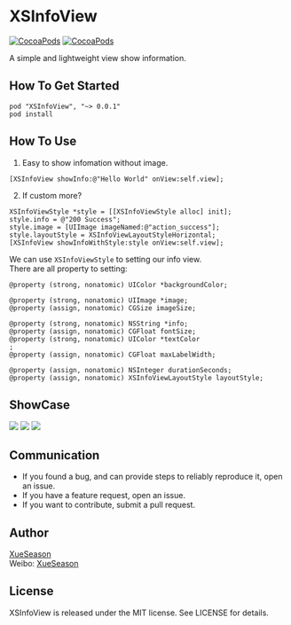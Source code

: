 # XSInfoView

[![CocoaPods](https://img.shields.io/cocoapods/v/XSInfoView.svg)]()
[![CocoaPods](https://img.shields.io/cocoapods/l/XSInfoView.svg)]()

A simple and lightweight view show information.

## How To Get Started

```
pod "XSInfoView", "~> 0.0.1"
pod install
```

## How To Use

1. Easy to show infomation without image.

```
[XSInfoView showInfo:@"Hello World" onView:self.view];
```

2. If custom more?

```
XSInfoViewStyle *style = [[XSInfoViewStyle alloc] init];
style.info = @"200 Success";
style.image = [UIImage imageNamed:@"action_success"];
style.layoutStyle = XSInfoViewLayoutStyleHorizontal;
[XSInfoView showInfoWithStyle:style onView:self.view];
```

We can use `XSInfoViewStyle` to setting our info view.  
There are all property to setting:

```
@property (strong, nonatomic) UIColor *backgroundColor;

@property (strong, nonatomic) UIImage *image;
@property (assign, nonatomic) CGSize imageSize;

@property (strong, nonatomic) NSString *info;
@property (assign, nonatomic) CGFloat fontSize;
@property (strong, nonatomic) UIColor *textColor
;
@property (assign, nonatomic) CGFloat maxLabelWidth;

@property (assign, nonatomic) NSInteger durationSeconds;
@property (assign, nonatomic) XSInfoViewLayoutStyle layoutStyle;
```

## ShowCase

![](http://ww2.sinaimg.cn/large/aa0fbcc4gw1f1ysoixh16j208w0gejre.jpg)
![](http://ww4.sinaimg.cn/large/aa0fbcc4gw1f1ysovo9b5j208w0gewej.jpg)
![](http://ww2.sinaimg.cn/large/aa0fbcc4gw1f1ysp3jusyj208w0gejrf.jpg)

## Communication

- If you found a bug, and can provide steps to reliably reproduce it, open an issue.  
- If you have a feature request, open an issue.  
- If you want to contribute, submit a pull request.  

## Author
[XueSeason](https://github.com/xueseason)  
Weibo: [XueSeason](http://weibo.com/smartseason)

## License

XSInfoView is released under the MIT license. See LICENSE for details.